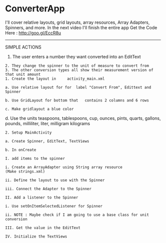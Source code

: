 # ConverterApp
I'll cover relative layouts, grid layouts, array resources, Array Adapters, Spinners, and more. In the next video I'll finish the entire app
Get the Code Here : http://goo.gl/EccR8u


--------------------------------------------------------------------------------------------------------------------------
SIMPLE ACTIONS
	 
  1. The user enters a number they want converted into an EditText
	 
	2. They change the spinner to the unit of measure to convert from
	3. The other conversion types all show their measurement version of that unit amount
	1. Create the layout in 	activity_main.xml
	 
	a. Use relative layout for for	label "Convert From", Edittext and	Spinner
	 
	b. Use GridLayout for bottom that	contains 2 columns and 6 rows
	 
	c. Make gridlayout a blue color
	 
  d. Use the units teaspoons, tablespoons,	cup, ounces, pints, quarts, gallons,	pounds, milliliter, liter, milligram	kilograms
	 
	2. Setup MainActivity
	 
	a. Create Spinner, EditText, TextViews
	 
	b. In onCreate
 
	I. add items to the spinner
	 
	i. Create an ArrayAdapter using String array resource
	(Make strings.xml)
	 
	ii. Define the layout to use with the Spinner
	 
	iii. Connect the Adapter to the Spinner
	 
	II. Add a listener to the Spinner
	 
	i. Use setOnItemSelectedListener for Spinner
	 
	ii. NOTE : Maybe check if I am going to use a base class for unit 	conversion
	 
	III. Get the value in the EditText
	 
	IV. Initialize the TextViews
